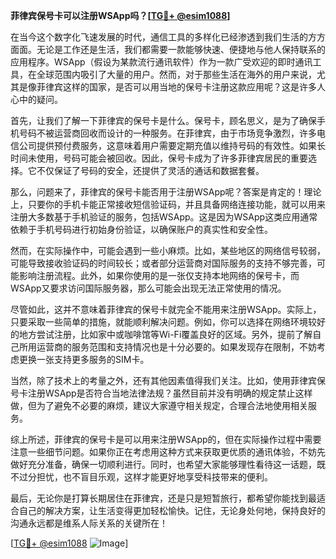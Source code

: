 **菲律宾保号卡可以注册WSApp吗？[[TG💪+ @esim1088](https://t.me/s/esim1088)]**

在当今这个数字化飞速发展的时代，通信工具的多样化已经渗透到我们生活的方方面面。无论是工作还是生活，我们都需要一款能够快速、便捷地与他人保持联系的应用程序。WSApp（假设为某款流行通讯软件）作为一款广受欢迎的即时通讯工具，在全球范围内吸引了大量的用户。然而，对于那些生活在海外的用户来说，尤其是像菲律宾这样的国家，是否可以用当地的保号卡注册这款应用呢？这是许多人心中的疑问。

首先，让我们了解一下菲律宾的保号卡是什么。保号卡，顾名思义，是为了确保手机号码不被运营商回收而设计的一种服务。在菲律宾，由于市场竞争激烈，许多电信公司提供预付费服务，这意味着用户需要定期充值以维持号码的有效性。如果长时间未使用，号码可能会被回收。因此，保号卡成为了许多菲律宾居民的重要选择。它不仅保证了号码的安全，还提供了灵活的通话和数据套餐。

那么，问题来了，菲律宾的保号卡能否用于注册WSApp呢？答案是肯定的！理论上，只要你的手机卡能正常接收短信验证码，并且具备网络连接功能，就可以用来注册大多数基于手机验证的服务，包括WSApp。这是因为WSApp这类应用通常依赖于手机号码进行初始身份验证，以确保账户的真实性和安全性。

然而，在实际操作中，可能会遇到一些小麻烦。比如，某些地区的网络信号较弱，可能导致接收验证码的时间较长；或者部分运营商对国际服务的支持不够完善，可能影响注册流程。此外，如果你使用的是一张仅支持本地网络的保号卡，而WSApp又要求访问国际服务器，那么可能会出现无法正常使用的情况。

尽管如此，这并不意味着菲律宾的保号卡就完全不能用来注册WSApp。实际上，只要采取一些简单的措施，就能顺利解决问题。例如，你可以选择在网络环境较好的地方尝试注册，比如家中或咖啡馆等Wi-Fi覆盖良好的区域。另外，提前了解自己所用运营商的服务范围和支持情况也是十分必要的。如果发现存在限制，不妨考虑更换一张支持更多服务的SIM卡。

当然，除了技术上的考量之外，还有其他因素值得我们关注。比如，使用菲律宾保号卡注册WSApp是否符合当地法律法规？虽然目前并没有明确的规定禁止这样做，但为了避免不必要的麻烦，建议大家遵守相关规定，合理合法地使用相关服务。

综上所述，菲律宾的保号卡是可以用来注册WSApp的，但在实际操作过程中需要注意一些细节问题。如果你正在考虑用这种方式来获取更优质的通讯体验，不妨先做好充分准备，确保一切顺利进行。同时，也希望大家能够理性看待这一话题，既不过分担忧，也不盲目乐观，这样才能更好地享受科技带来的便利。

最后，无论你是打算长期居住在菲律宾，还是只是短暂旅行，都希望你能找到最适合自己的解决方案，让生活变得更加轻松愉快。记住，无论身处何地，保持良好的沟通永远都是维系人际关系的关键所在！

[[TG💪+ @esim1088](https://t.me/s/esim1088) ![Image](https://i.postimg.cc/4NQfJmqS/Snipaste-2025-05-13-00-14-12.png)]